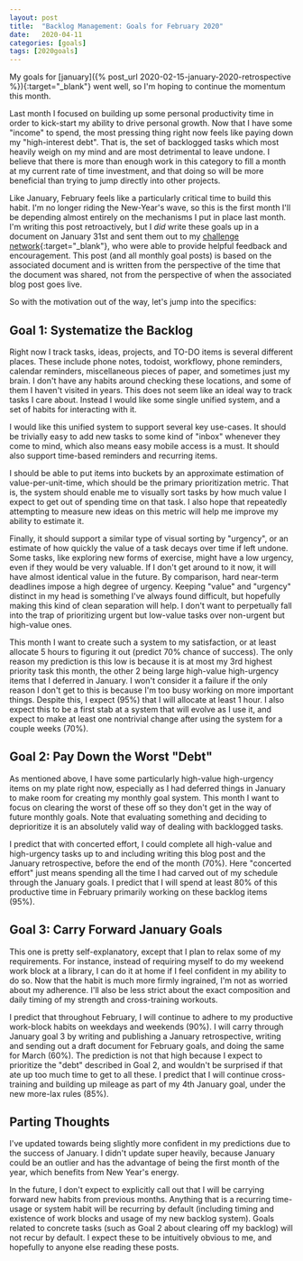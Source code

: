```yaml
---
layout: post
title:  "Backlog Management: Goals for February 2020"
date:   2020-04-11
categories: [goals]
tags: [2020goals]
---
```

My goals for [january]({% post_url 2020-02-15-january-2020-retrospective
%}){:target="_blank"}
went well, so I'm hoping to continue the momentum
this month.

Last month I focused on building up some personal productivity time in order to
kick-start my ability to drive personal growth.
Now that I have some "income" to spend, the most pressing thing
right now feels like paying down my "high-interest debt". That is, the set of
backlogged tasks which most heavily weigh on my mind and are most detrimental to
leave undone. I believe that there is more than enough work in this category
to fill a month at my current rate of time investment,
and that doing so will be more beneficial than trying to jump directly into
other projects.

Like January, February feels like a particularly critical time to build this
habit. I'm no longer riding the New-Year's wave, so this is the first month I'll
be depending almost entirely on the mechanisms I put in place last month. I'm
writing this post retroactively, but I *did* write these goals up in a document
on January 31st and sent them out to my [challenge network](https://twitter.com/adammgrant/status/940719732843515905?lang=en){:target="_blank"},
who were able to provide helpful feedback and encouragement. This post (and all
monthly goal posts) is based on the associated document and is written from the
perspective of the time that the document was shared, not from the perspective
of when the associated blog post goes live.

So with the motivation out of the way, let's jump into the specifics:

## Goal 1: Systematize the Backlog
Right now I track tasks, ideas, projects, and TO-DO items is several different
places. These include phone notes, todoist, workflowy, phone reminders, calendar
reminders, miscellaneous pieces of paper, and sometimes just my brain.
I don't have any habits around checking
these locations, and some of them I haven't visited in years. This does not seem
like an ideal way to track tasks I care about. Instead I would like some single
unified system, and a set of habits for interacting with it.

I would like this unified system to support several key use-cases. It should be
trivially easy to add new tasks to some kind of "inbox" whenever they come to
mind, which also means easy mobile access is a must.
It should also support time-based reminders and recurring items.

I should be able to put
items into buckets by an approximate estimation of value-per-unit-time, which
should be the primary prioritization metric. That is, the system should enable
me to visually sort tasks by how much value I expect to get out of spending time
on that task. I also hope that repeatedly attempting to measure new ideas on
this metric will help me improve my ability to estimate it.

Finally, it should
support a similar type of visual sorting by "urgency", or an estimate of how
quickly the value of a task decays over time if left undone. Some tasks, like
exploring new forms of exercise, might have a low urgency, even if they would be
very valuable. If I don't get around to it now, it will have almost identical
value in the future. By comparison, hard near-term deadlines impose a high
degree of urgency. Keeping "value" and "urgency" distinct in my head is
something I've always found difficult, but hopefully making this kind of clean
separation will help. I don't want to perpetually fall into the trap of
prioritizing urgent but low-value tasks over non-urgent but high-value ones.

This month I want to create such a system to my satisfaction, or at least
allocate 5 hours to figuring it out (predict 70% chance of success). The only
reason my prediction is this low is because it is at most my 3rd highest
priority task this month, the other 2 being large high-value high-urgency items
that I deferred in January. I won't consider it a failure if the only reason I
don't get to this is because I'm too busy working on more important things.
Despite this, I expect (95%) that I will allocate at least 1 hour. I also expect
this to be a first stab at a system that will evolve as I use it, and
expect to make at least one nontrivial change after using the system for a
couple weeks (70%).

## Goal 2: Pay Down the Worst "Debt"
As mentioned above, I have some particularly high-value high-urgency items on my
plate right now, especially as I had deferred things in January to make room for
creating my monthly goal system. This
month I want to focus on clearing the worst of these off so they don't get in
the way of future monthly goals. Note that evaluating something and deciding to
deprioritize it is an absolutely valid way of dealing with backlogged tasks.

I predict that with concerted effort, I could complete all high-value and
high-urgency tasks up to and including writing this blog post and the January
retrospective, before the end of the month (70%). Here "concerted effort" just
means spending all the time I had carved out of my schedule through the January
goals. I predict that I will spend at least 80% of this productive time in
February primarily working on these backlog items (95%).

## Goal 3: Carry Forward January Goals
This one is pretty self-explanatory, except that I plan to relax some of my
requirements. For instance, instead of requiring myself to do my weekend work
block at a library, I can do it at home if I feel confident in my ability to do
so. Now that the habit is much more firmly ingrained, I'm not as worried about
my adherence. I'll also be less strict about the exact composition and daily
timing of my strength and cross-training workouts.

I predict that throughout February, I will continue to adhere to my productive
work-block habits on weekdays and weekends (90%). I will carry through January
goal 3 by writing and publishing a January retrospective, writing and sending
out a draft document for February goals, and doing the same for March (60%). The
prediction is not that high because I expect to prioritize the "debt" described
in Goal 2, and wouldn't be surprised if that ate up too much time to get to all
these. I predict that I will continue cross-training and building up mileage as
part of my 4th January goal, under the new more-lax rules (85%).

## Parting Thoughts
I've updated towards being slightly more confident in my predictions due to the
success of January. I didn't update super heavily, because January could be an
outlier and has the advantage of being the first month of the year, which
benefits from New Year's energy.

In the future, I don't expect to explicitly call out that I will be carrying
forward new habits from previous months. Anything that is a recurring time-usage
or system habit will be recurring by default (including timing and existence of
work blocks and usage of my new backlog system). Goals related to concrete tasks
(such as Goal 2 about clearing off my backlog) will not recur by default. I
expect these to be intuitively obvious to me, and hopefully to anyone else
reading these posts.
